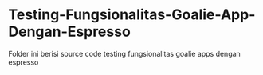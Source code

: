 # Testing-Fungsionalitas-Goalie-App-Dengan-Espresso

Folder ini berisi source code testing fungsionalitas goalie apps dengan espresso
